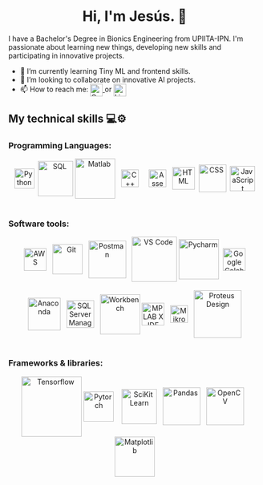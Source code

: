 <div>
  <h1 align="center"> Hi, I'm Jesús.  👋</h1>
  I have a Bachelor's Degree in Bionics Engineering from UPIITA-IPN. I'm passionate about learning new things, developing new skills and participating in innovative projects.
</div>
<div>
  <p>
    <ul>
      <li>🌱 I’m currently learning Tiny ML and frontend skills.</li >
      <li>👯 I’m looking to collaborate on innovative AI projects.</li>
      <li>📫 How to reach me: 
        <a href="mailto:banda.j94@gmail.com">
          <img align="center" src="https://upload.wikimedia.org/wikipedia/commons/thumb/7/7e/Gmail_icon_%282020%29.svg/1280px-Gmail_icon_%282020%29.svg.png" alt="Gmail" style="width:25px;">
        </a>
        or
        <a href="https://www.linkedin.com/in/jes%C3%BAs-banda-5a3131a5/">
          <img align="center" src="https://user-images.githubusercontent.com/55005374/103146171-312a4c00-470b-11eb-8839-992580bb8206.png" alt="LinkedIn" style="width:25px;">
        </a>
      </li>
    </ul>
  </p>
</div>

<div>
  <h2>My technical skills 💻⚙</h2> 
  
  <div>
    <h3>Programming Languages:</h3>
    <p align="center">
      <img align="center" src="https://logodownload.org/wp-content/uploads/2019/10/python-logo-2.png" alt="Python" style="width:40px;">&nbsp 
      <img align="center" src="https://media.istockphoto.com/vectors/database-server-isolated-flat-web-mobile-icon-with-sql-word-vector-vector-id1055067852?k=6&m=1055067852&s=170667a&w=0&h=bGbkdAvh6xJQHnVMeRje0Uc8al46DDc6Bq7TsT0mdyU=" alt="SQL" style="width:70px;">
      <img align="center" src="https://lh3.googleusercontent.com/proxy/n82wHWit2u2DpXR3cB3dm5lMgofjyJsiDt_a9MPrQCXbZCrHxhmrUsmiJHkSF4-uEuBq8Tp49zmJzu27OKZUw-McDzP-yuZjnBcSz8La" alt="Matlab" style="width:80px;">&nbsp&nbsp 
      <img align="center" src="https://upload.wikimedia.org/wikipedia/commons/thumb/1/18/ISO_C%2B%2B_Logo.svg/306px-ISO_C%2B%2B_Logo.svg.png" alt="C++" style="width:35px;">&nbsp&nbsp&nbsp&nbsp 
      <img align="center" src="https://encrypted-tbn0.gstatic.com/images?q=tbn:ANd9GcQQdA_2Vi350-blMARDU4bOdXkXaanfyYmPVg&usqp=CAU" alt="Assembly" style="width:35px;">&nbsp&nbsp 
      <img align="center" src="https://upload.wikimedia.org/wikipedia/commons/thumb/6/61/HTML5_logo_and_wordmark.svg/768px-HTML5_logo_and_wordmark.svg.png" alt="HTML" style="width:45px;">&nbsp 
      <img align="center" src="http://lineadecodigo.com/wp-content/uploads/2014/04/css.png" alt="CSS" style="width:55px;">&nbsp 
      <img align="center" src="https://cdn.iconscout.com/icon/free/png-256/javascript-2038874-1720087.png" alt="JavaScript" style="width:50px;"> 
      <br>
      <br>
    </p>
  </div>
  
  <div>
    <h3>Software tools:</h3>
    <p align="center">
      <img align="center" src="https://upload.wikimedia.org/wikipedia/commons/thumb/9/93/Amazon_Web_Services_Logo.svg/368px-Amazon_Web_Services_Logo.svg.png" alt="AWS" style="width:45px;">&nbsp&nbsp
      <img align="center" src="https://upload.wikimedia.org/wikipedia/commons/thumb/e/e0/Git-logo.svg/1280px-Git-logo.svg.png" alt="Git" style="width:60px;">&nbsp&nbsp
      <img align="center" src="https://testerhouse.com/wp-content/uploads/2019/09/postman-logo.png" alt="Postman" style="width:75px;">&nbsp&nbsp
      <img align="center" src="https://res.cloudinary.com/practicaldev/image/fetch/s--9F8ygOQO--/c_imagga_scale,f_auto,fl_progressive,h_720,q_auto,w_1280/https://dev-to-uploads.s3.amazonaws.com/i/ikysur95osy0deokuuji.png" alt="VS Code" style="width:90px;">
      <img align="center" src="https://xpertlab.com/wp-content/uploads/2020/01/pyCharm.png" alt="Pycharm" style="width:80px;">&nbsp
      <img align="center" src="https://colab.research.google.com/img/colab_favicon_256px.png" alt="Google Colab" style="width:45px;">
      <br>
      <br>
      <img align="center" src="https://txtitx.files.wordpress.com/2020/01/anaconda-python-logo.png?w=302&h=227" alt="Anaconda" style="width:65px;">&nbsp&nbsp
      <img align="center" src="https://www.kindpng.com/picc/m/21-215460_microsoft-sql-server-logo-png-microsoft-sql-server.png" alt="SQL Server Management" style="width:55px;">&nbsp&nbsp
      <img align="center" src="https://www.javierrguez.com/wp-content/uploads/logo-mysql-workbench.png" alt="Workbench" style="width:80px;">
      <img align="center" src="https://www.microchip.com/en-us/development-tools-tools-and-software/mplab-x-ide/_jcr_content/root/responsivegrid/container/container/isolatedimage_copy/image.coreimg.png/1612294657229/mplab-xide-transparent-background.png" alt="MPLAB X IDE" style="width:45px;">&nbsp&nbsp
      <img align="center" src="https://lh3.googleusercontent.com/proxy/q6vaOGAm-eSAfgzfU3OEVj7rY-QZZBpUj-z140AIQrwn-yO1R_7Ikl_N0jFdbOPn3y4lZtDXVe57QxDPyQ8LTZ56AASDSQcvbXEewgdoGzOty-tk" alt="MikroC" style="width:35px;">&nbsp&nbsp
      <img align="center" src="https://edasim.com/wp-content/uploads/2020/06/edasim-integrating-ideas-logo-proteus.png" alt="Proteus Design" style="width:95px;">
      <br>
      <br>
    </p>
  </div>

  <div>
    <h3>Frameworks & libraries:</h3>
    <p align="center">
      <img align="center" src="https://upload.wikimedia.org/wikipedia/commons/e/e5/TensorFlow_Logo_with_text.png" alt="Tensorflow" style="width:120px;">
      <img align="center" src="https://miro.medium.com/max/691/1*VSQ0XEywxSgZBwW05GsZtw.png" alt="Pytorch" style="width:60px;">&nbsp&nbsp&nbsp
      <img align="center" src="https://upload.wikimedia.org/wikipedia/commons/thumb/0/05/Scikit_learn_logo_small.svg/1280px-Scikit_learn_logo_small.svg.png" alt="SciKit Learn" style="width:70px;">&nbsp&nbsp
      <img align="center" src="https://numfocus.org/wp-content/uploads/2016/07/pandas-logo-300.png" alt="Pandas" style="width:75px;">&nbsp&nbsp
      <img align="center" src="https://3.bp.blogspot.com/-yvrV6MUueGg/ToICp0YIDPI/AAAAAAAAADg/SYKg4dWpyC43AAfrDwBTR0VYmYT0QshEgCPcBGAYYCw/s1600/OpenCV_Logo.png" alt="OpenCV" style="width:75px;">&nbsp&nbsp
      <img align="center" src="https://matplotlib.org/_static/logo2_compressed.svg" alt="Matplotlib" style="width:80px;">
    </p>
  </div>
  
</div>
